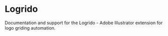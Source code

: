 # Logrido
Documentation and support for the Logrido - Adobe Illustrator extension for logo griding automation.
